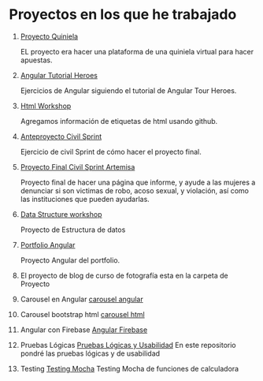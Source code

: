 # Proyectos en los que he trabajado

1. [Proyecto Quiniela](https://github.com/CMX-DRLUCIO/quiniela-t1)
    
    EL proyecto era hacer una plataforma de una quiniela virtual para hacer apuestas.
2. [Angular Tutorial Heroes](https://github.com/Edith707/Ejercicio01Angular)

    Ejercicios de Angular siguiendo el tutorial de Angular Tour Heroes.

3. [Html Workshop](https://github.com/Edith707/html-workshop)

    Agregamos información de etiquetas de html usando github.
4. [Anteproyecto Civil Sprint](https://github.com/CMX-DRLUCIO/civicsprint-T2)

   Ejercicio de civil Sprint de cómo hacer el proyecto final.

5. [Proyecto Final Civil Sprint Artemisa](https://github.com/Edith707/Artemisa-)

   Proyecto final de hacer una página que informe, y ayude a las mujeres a denunciar si son victimas de robo, acoso sexual, y violación, así como las instituciones que pueden ayudarlas.

6. [Data Structure workshop](https://github.com/Edith707/data-structures-workshop)

   Proyecto de Estructura de datos

7. [Portfolio Angular](https://github.com/Edith707/Portfolio-con-Angular-)

   Proyecto Angular del portfolio.

8. El proyecto de blog de curso de fotografía esta en la carpeta de Proyecto

9. Carousel en Angular 
    [carousel angular ](https://github.com/Edith707/carousel-angular)
    
10. Carousel bootstrap html 
    [carousel html](https://github.com/Edith707/carousel-html)

11. Angular con Firebase 
    [Angular Firebase](https://github.com/Edith707/poblacion)

12. Pruebas Lógicas 
    [Pruebas Lógicas y Usabilidad](https://github.com/Edith707/PruebasAulasCMX)
    En este repositorio pondré las pruebas lógicas y de usabilidad

13. Testing 
[Testing Mocha](https://github.com/Edith707/testing-mocha-calc)
   Testing Mocha de funciones de calculadora
